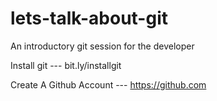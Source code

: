# lets-talk-about-git
An introductory git session for the developer

Install git --- 
bit.ly/installgit

Create A Github Account ---
https://github.com
